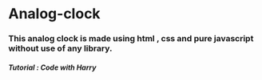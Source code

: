 # Analog-clock
### This analog clock is made using html , css and pure javascript without use of any library.
##### Tutorial : Code with Harry
